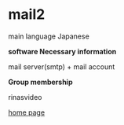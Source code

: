 # mail2

main language Japanese 

**software Necessary information** 

mail server(smtp) + mail account

**Group membership** 

rinasvideo 

[home page](https://rinasvideo.web.fc2.com/)


